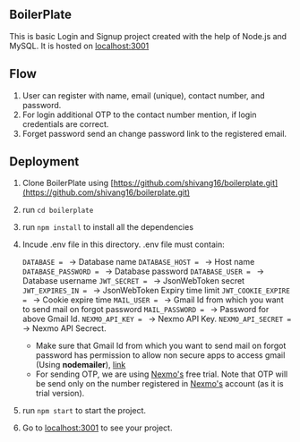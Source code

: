 ## BoilerPlate
This is basic Login and Signup project created with the help of Node.js and MySQL. 
It is hosted on [localhost:3001](localhost:3001)

## Flow
1. User can register with name, email (unique), contact number, and password. 
2. For login additional OTP to the contact number mention, if login credentials are correct.
3. Forget password send an change password link to the registered email.

## Deployment
1. Clone BoilerPlate using [https://github.com/shivang16/boilerplate.git](https://github.com/shivang16/boilerplate.git)
2. run `cd boilerplate` 
3. run `npm install` to install all the dependencies 
4. Incude .env file in this directory.
	.env file must contain:
	 
	`DATABASE = ` -> Database name
	`DATABASE_HOST = `	-> Host name
	`DATABASE_PASSWORD = ` -> Database password
	`DATABASE_USER = ` -> Database username
	`JWT_SECRET = ` -> JsonWebToken secret
	`JWT_EXPIRES_IN = ` -> JsonWebToken Expiry time limit
	`JWT_COOKIE_EXPIRE = ` -> Cookie expire time
	`MAIL_USER = ` -> Gmail Id from which you want to send mail on forgot password
	`MAIL_PASSWORD = ` -> Password for above Gmail Id.
	`NEXMO_API_KEY = ` -> Nexmo API Key.
	`NEXMO_API_SECRET = ` -> Nexmo API Secrect.
	
	* Make sure that Gmail Id from which you want to send mail on forgot password has permission to allow non secure apps to access gmail (Using **nodemailer**), [link](https://myaccount.google.com/lesssecureapps?pli=1&rapt=AEjHL4NW1MYnRiOLyOf36_EIGK00N5d3Eu4GzB46yhZ06RAnjKydTD2kMFaA0Ho10n47vxJvtmNbB-Yjr_vQja0WrQCUoREdxw)
	* For sending OTP, we are using [Nexmo's](https://developer.nexmo.com/) free trial. Note that OTP will be send only on the number registered in [Nexmo's](https://developer.nexmo.com/) account (as it is trial version).

5. run 	`npm start` to start the project.
6. Go to [localhost:3001](localhost:3001) to see your project. 